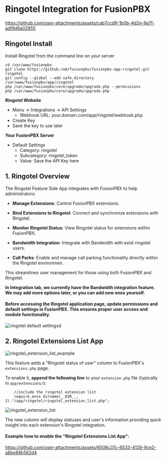 # Ringotel Integration for FusionPBX

https://github.com/user-attachments/assets/cab7ccd9-1b0b-4d2e-9a7f-adf9d9a02955

## Ringotel Install

Install Ringotel from the command line on your server
```
cd /var/www/fusionpbx
git clone https://github.com/fusionpbx/fusionpbx-app-ringotel.git ringotel
git config --global --add safe.directory /var/www/fusionpbx/app/ringotel
php /var/www/fusionpbx/core/upgrade/upgrade.php --permissions
php /var/www/fusionpbx/core/upgrade/upgrade.php
```

**Ringotel Website**
- Menu -> Integrations -> API Settings
  - Webhook URL: your.domain.com/app/ringotel/webhook.php
- Create Key
- Save the key to use later

**Your FusionPBX Server**
- Default Settings
  - Category: ringotel
  - Subcategory: ringotel_token
  - Value: Save the API Key here
  

## 1\. Ringotel Overview

The Ringotel Feature Side App integrates with FusionPBX to help administrators:

*   **Manage Extensions**: Control FusionPBX extensions.
    
*   **Bind Extensions to Ringotel**: Connect and synchronize extensions with Ringotel.
    
*   **Monitor Ringotel Status**: View Ringotel status for extensions within FusionPBX.

*   **Bandwidth Integration**: Integrate with Bandwidth with exist ringotel users.
    
*   **Call Parks**: Enable and manage call parking functionality directly within the Ringotel environmen.

This streamlines user management for those using both FusionPBX and Ringotel.

**In Integration tab, we currently have the Bandwidth integration feature. We may add more options later, or you can add new ones yourself.**

#### **Before accessing the Ringotel application page**, **update permissions and default settings** in FusionPBX. This ensures proper user access and module functionality.

![ringotel default settingsd](https://github.com/user-attachments/assets/8437e08e-6f79-4fe2-8857-fd9a80068e99)


## 2. Ringotel Extensions List App
![ringotel_extension_list_example](https://github.com/user-attachments/assets/b513449b-c6ff-4b5d-9abd-d71345bff1ae)

This feature adds a "Ringotel status of user" column to FusionPBX's `extensions.php` page.

To enable it, **append the following line** to your `extension.php` file (typically in `app/extensions/`):
```
    //include the ringotel extension list
    require_once dirname(__DIR__, 2)."/app/ringotel/ringotel_extension_list.php";
```
![ringotel_extension_list](https://github.com/user-attachments/assets/be0f82c7-8696-402a-ab2c-6a99d7af0282)

The new column will display statuses and user's information providing quick insight into each extension's Ringotel integration.

#### Example how to enable the "Ringotel Extensions List App":
https://github.com/user-attachments/assets/6508c37c-6533-4128-9ce2-a8be88b562d4

 
 
